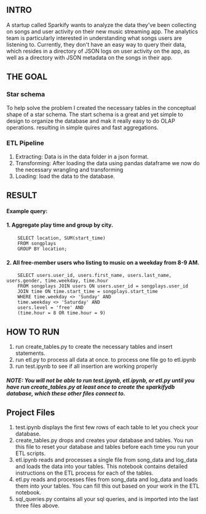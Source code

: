 ## INTRO
A startup called Sparkify wants to analyze the data they've been collecting on songs
and user activity on their new music streaming app. 
The analytics team is particularly interested in understanding what songs users are listening to. 
Currently, they don't have an easy way to query their data, 
which resides in a directory of JSON logs on user activity on the app, 
as well as a directory with JSON metadata on the songs in their app.

## THE GOAL
###  Star schema
To help solve the problem I created the necessary tables in the conceptual shape of a star schema.
The start schema is a great and yet simple to design to organize the database and mak it 
really easy to do OLAP operations. resulting in simple quires and fast aggregations.
### ETL Pipeline
1. Extracting: Data is in the data folder in a json format.
2. Transforming: After loading the data using pandas dataframe we now do the necessary wrangling and transforming
3. Loading: load the data to the database.

## RESULT
#### Example query:
 #### 1. Aggregate play time and group by city.
       
        SELECT location, SUM(start_time) 
        FROM songplays 
        GROUP BY location;
        
#### 2. All free-member users who listing to music on a weekday from 8-9 AM.   

        SELECT users.user_id, users.first_name, users.last_name, users.gender, time.weekday, time.hour
        FROM songplays JOIN users ON users.user_id = songplays.user_id
        JOIN time ON time.start_time = songplays.start_time
        WHERE time.weekday <> 'Sunday' AND 
        time.weekday <> 'Saturday' AND 
        users.level = 'free' AND 
        (time.hour = 8 OR time.hour = 9)
        
        

## HOW TO RUN 
1. run create_tables.py to create the necessary tables and insert statements.
2. run etl.py to process all data at once. to process one file go to etl.ipynb
3. run test.ipynb to see if all insertion are working properly 

##### NOTE: You will not be able to run test.ipynb, etl.ipynb, or etl.py until you have run create_tables.py at least once to create the sparkifydb database, which these other files connect to.


## Project Files 

1. test.ipynb displays the first few rows of each table to let you check your database.
2. create_tables.py drops and creates your database and tables. You run this file to reset your database and tables before each time you run your ETL scripts.
3. etl.ipynb reads and processes a single file from song_data and log_data and loads the data into your tables. This notebook contains detailed instructions on the ETL process for each of the tables.
4. etl.py reads and processes files from song_data and log_data and loads them into your tables. You can fill this out based on your work in the ETL notebook.
5. sql_queries.py contains all your sql queries, and is imported into the last three files above.